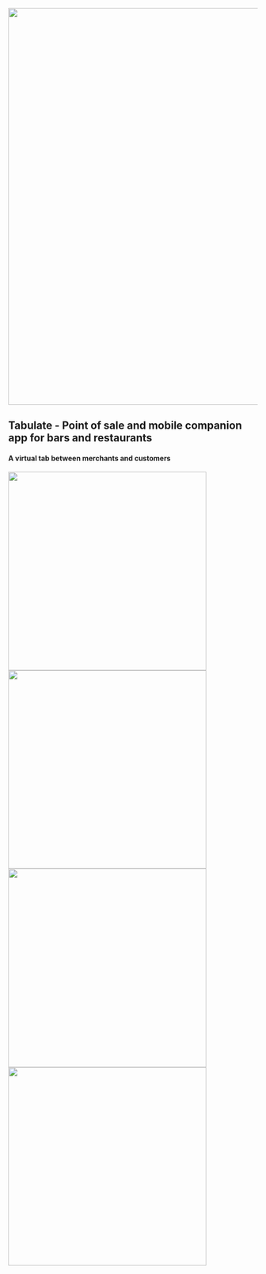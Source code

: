 
<img src="https://user-images.githubusercontent.com/26717886/42422483-e56bb816-82b4-11e8-934c-78d44eee83a2.png" width="800px"></img>

<h2>Tabulate - Point of sale and mobile companion app for bars and restaurants</h2>
<h4> A virtual tab between merchants and customers 


</h4>


<img src="https://user-images.githubusercontent.com/26717886/42422322-e1af61f8-82b1-11e8-95cd-981672978dd2.png" width="400px"></img>
<img src="https://user-images.githubusercontent.com/26717886/42422323-e1b9371e-82b1-11e8-8cca-c248ee470779.png" width="400px"></img>
<img src="https://user-images.githubusercontent.com/26717886/42422324-e1c0eee6-82b1-11e8-9221-304c82286039.png" width="400px"></img>
<img src="https://user-images.githubusercontent.com/26717886/42422325-e1cae31a-82b1-11e8-885f-1d6cc62670f8.png" width="400px"></img>
